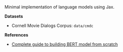 Minimal implementation of language models using Jax.

**Datasets**
* Cornell Movie Dialogs Corpus: `data/cmdc`

**References**
* [Complete guide to building BERT model from scratch](https://medium.com/data-and-beyond/complete-guide-to-building-bert-model-from-sratch-3e6562228891)